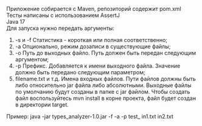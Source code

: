 Приложение собирается с Maven, репозиторий содержит pom.xml  
Тесты написаны с использованием AssertJ  
Java 17  
Для запуска нужно передать аргументы:  
1. -s и -f Статистика - короткая или полная соответственно;
2. -a Опционально, режим дозаписи в существующие файлы;
3. -o Путь до выходных файло. Путь должен быть передан следующим аргументом;
4. -p Префикс. Добавляется к имени выходного файла. Значение должно быть передано следующим параметром;
5. filename.txt и т.д. Имена входных файлов. Пути файлов должны быть либо относительно jar файла либо абсолютными. Выходные файлы по умолчанию будут созданы в папке с jar файлом.
Чтобы создать файл воспользуйтесь mvn install в корне проекта, файл будет создан в директории target.

Пример: java -jar types_analyzer-1.0.jar -f -a -p test_ in1.txt in2.txt



